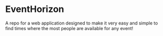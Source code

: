 # EventHorizon
A repo for a web application designed to make it very easy and simple to find times where the most people are available for any event!
